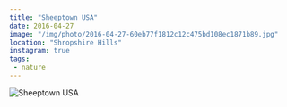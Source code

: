 ```yaml
---
title: "Sheeptown USA"
date: 2016-04-27
image: "/img/photo/2016-04-27-60eb77f1812c12c475bd108ec1871b89.jpg"
location: "Shropshire Hills"
instagram: true
tags:
 - nature
---
```


![Sheeptown USA](/img/photo/2016-04-27-60eb77f1812c12c475bd108ec1871b89.jpg)
